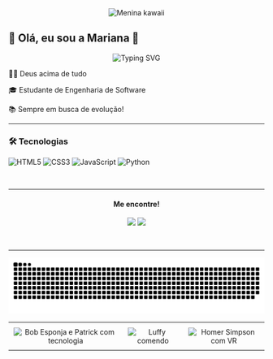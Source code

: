 
<div align="center">
  <img src="assets/menina-kawaii.png" alt="Menina kawaii" width="250"/>
</div>

## 🌸 Olá, eu sou a Mariana 🌸

<p align="center">
  <img src="https://readme-typing-svg.herokuapp.com?font=Fira+Code&size=22&pause=1000&center=true&vCenter=true&width=600&lines=Apaixonada+por+tecnologia+💖;Estudante+de+Engenharia+de+Software;" alt="Typing SVG" />
</p>

🙏🏻 Deus acima de tudo  

🎓 Estudante de Engenharia de Software

📚 Sempre em busca de evolução!  

---

### 🛠️ Tecnologias 

![HTML5](https://img.shields.io/badge/-HTML5-E34F26?logo=html5&logoColor=fff&style=flat)
![CSS3](https://img.shields.io/badge/-CSS3-1572B6?logo=css3&logoColor=fff&style=flat)
![JavaScript](https://img.shields.io/badge/-JavaScript-F7DF1E?logo=javascript&logoColor=000&style=flat)
![Python](https://img.shields.io/badge/-Python-3776AB?logo=python&logoColor=fff&style=flat)

</div>

</div><br><hr>

<h4 align="center"> Me encontre!</h4>
<div align="center">
<a href = "mailto:carvalho.danielekr@gmail.com"><img src="https://img.shields.io/badge/Gmail-D14836?style=for-the-badge&logo=gmail&logoColor=white" target="_blank"></a>
<a href="[https://www.linkedin.com/in/seu-usuário-linkedln-aqui](https://www.linkedin.com/in/danielekarolinec/)" target="_blank"><img src="https://img.shields.io/badge/-LinkedIn-%230077B5?style=for-the-badge&logo=linkedin&logoColor=white" target="_blank"></a>   
</div>

<br><hr>

<div align="center"> 
          
![](https://github.com/Platane/snk/raw/output/github-contribution-grid-snake.svg)

</div>

<div align="center">
  <table>
    <tr>
      <td align="center" style="padding: 10px;">
        <img src="https://media.giphy.com/media/CTX0ivSQbI78A/giphy.gif" width="280px" alt="Bob Esponja e Patrick com tecnologia"/>
        <br />
      </td>
      <td align="center" style="padding: 10px;">
        <img src="https://media3.giphy.com/media/v1.Y2lkPTc5MGI3NjExN21uZjFwdWR0a3I2aG8xZ2JhcTluYmJkdWsxb2Ntdzd0eGwwOHBiaCZlcD12MV9pbnRlcm5hbF9naWZfYnlfaWQmY3Q9Zw/iixdMr6cSURW/giphy.gif" width="280px" alt="Luffy comendo"/>
        <br />
      </td>
      <td align="center" style="padding: 10px;">
        <img src="https://media.giphy.com/media/xT5LMXA2FClO5yvy80/giphy.gif" width="280px" alt="Homer Simpson com VR"/>
        <br />
      </td>
    </tr>
  </table>
</div>

<br><br>
